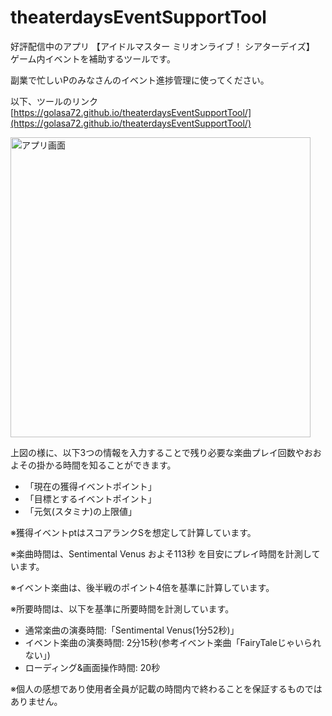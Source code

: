# theaterdaysEventSupportTool

好評配信中のアプリ 【アイドルマスター ミリオンライブ！ シアターデイズ】 ゲーム内イベントを補助するツールです。

副業で忙しいPのみなさんのイベント進捗管理に使ってください。

以下、ツールのリンク
[https://golasa72.github.io/theaterdaysEventSupportTool/](https://golasa72.github.io/theaterdaysEventSupportTool/)

<img width="480" alt="アプリ画面" src="https://i.imgur.com/8P6Va9d.png">

上図の様に、以下3つの情報を入力することで残り必要な楽曲プレイ回数やおおよその掛かる時間を知ることができます。
- 「現在の獲得イベントポイント」
- 「目標とするイベントポイント」
- 「元気(スタミナ)の上限値」

※獲得イベントptはスコアランクSを想定して計算しています。

※楽曲時間は、Sentimental Venus およそ113秒 を目安にプレイ時間を計測しています。

※イベント楽曲は、後半戦のポイント4倍を基準に計算しています。

※所要時間は、以下を基準に所要時間を計測しています。
- 通常楽曲の演奏時間:「Sentimental Venus(1分52秒)」
- イベント楽曲の演奏時間: 2分15秒(参考イベント楽曲「FairyTaleじゃいられない」)
- ローディング&画面操作時間: 20秒

※個人の感想であり使用者全員が記載の時間内で終わることを保証するものではありません。